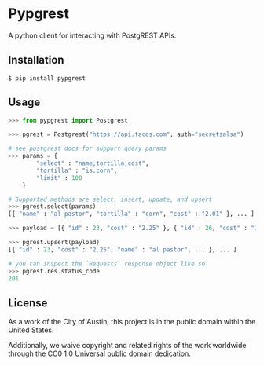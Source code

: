 # Pypgrest
A python client for interacting with PostgREST APIs.

## Installation
```
$ pip install pypgrest
```

## Usage
```python
>>> from pypgrest import Postgrest

>>> pgrest = Postgrest("https://api.tacos.com", auth="secretsalsa")

# see postgrest docs for support query params
>>> params = {
        "select" : "name,tortilla,cost",
        "tortilla" : "is.corn",
        "limit" : 100
    }

# Supported methods are select, insert, update, and upsert
>>> pgrest.select(params)
[{ "name" : "al pastor", "tortilla" : "corn", "cost" : "2.01" }, ... ]

>>> payload = [{ "id" : 23, "cost" : "2.25" }, { "id" : 26, "cost" : "1.25" }]

>>> pgrest.upsert(payload)
[{ "id" : 23, "cost" : "2.25", "name" : "al pastor", ... }, ... ]

# you can inspect the `Requests` response object like so
>>> pgrest.res.status_code
201
```

## License

As a work of the City of Austin, this project is in the public domain within the United States.

Additionally, we waive copyright and related rights of the work worldwide through the [CC0 1.0 Universal public domain dedication](https://creativecommons.org/publicdomain/zero/1.0/).
